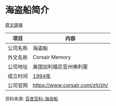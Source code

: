 # 海盗船简介

[原文链接](https://www.it-this-year.com/2020/04/22/153)

|项目|内容|
|-----|-----|
|公司名称|海盗船|
|外文名称|Corsair Memory|
|公司地址|美国加利福尼亚州佛利蒙|
|成立时间|[1994年](https://www.it-this-year.com/1911/)|
|公司官网|https://www.corsair.com/zh/zh/|

资料来源: 
[百度百科-海盗船](https://baike.baidu.com/item/%E6%B5%B7%E7%9B%97%E8%88%B9/2481323?fr=aladdin)